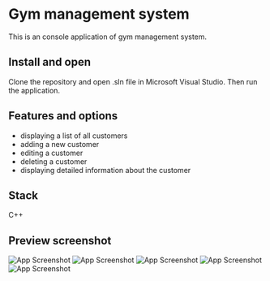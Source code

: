 
# Gym management system

This is an console application of gym management system.


## Install and open
Clone the repository and open .sln file in Microsoft Visual Studio. Then run the application.

## Features and options

- displaying a list of all customers
- adding a new customer
- editing a customer
- deleting a customer 
- displaying detailed information about the customer


## Stack
C++

## Preview screenshot
![App Screenshot](https://drive.google.com/uc?export=view&id=1pMQxXvOhL_rxVLSxEgR1Fvzzo-DfvBck)
![App Screenshot](https://drive.google.com/uc?export=view&id=1f6k-YEsuQ6doD5CwRycNwz1bDV1erJ5f)
![App Screenshot](https://drive.google.com/uc?export=view&id=1Evvtwk0vjUBbTAOqgsFQedIWXi-M_iMi)
![App Screenshot](https://drive.google.com/uc?export=view&id=1nYdllKTk-a5bp63SuStJ_ehFMTZdGc9R)
![App Screenshot](https://drive.google.com/uc?export=view&id=1di_WiZPAyeNQEjpuvcPsKWP1blkJMp1W)
